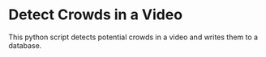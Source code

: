 # Detect Crowds in a Video

This python script detects potential crowds in a video and writes them to a database.

